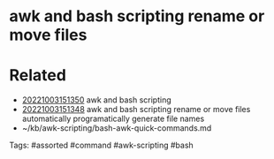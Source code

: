 # awk and bash scripting rename or move files

# Related
- [20221003151350](/zet/20221003151350/README.md) awk and bash scripting
- [20221003151348](/zet/20221003151348/README.md) awk and bash scripting rename or move files automatically programatically generate file names
- ~/kb/awk-scripting/bash-awk-quick-commands.md

Tags:
    #assorted #command #awk-scripting #bash

